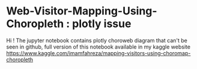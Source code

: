 # Web-Visitor-Mapping-Using-Choropleth : plotly issue
Hi ! The jupyter notebook contains plotly choroweb diagram that can't be seen in github, full version of this notebook available in my kaggle website https://www.kaggle.com/imamfahreza/mapping-visitors-using-choromap-choropleth

